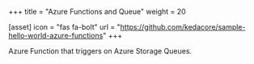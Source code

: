 +++
title = "Azure Functions and Queue"
weight = 20

[asset]
  icon = "fas fa-bolt"
  url = "https://github.com/kedacore/sample-hello-world-azure-functions"
+++

Azure Function that triggers on Azure Storage Queues.